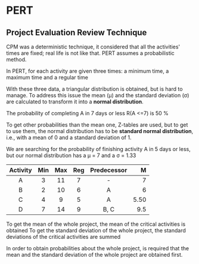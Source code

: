 # PERT
## Project Evaluation Review Technique

CPM was a deterministic technique, it considered that all the activities' times are fixed; real life is not like that.
PERT assumes a probabilistic method.

In PERT, for each activity are given three times: a minimum time, a maximum time and a regular time

With these three data, a triangular distribution is obtained, but is hard to manage. To address this issue the mean (μ) and the standard deviation (σ) are calculated to transform it into a **normal distribution**.

The probability of completing A in 7 days or less R(A <=7) is 50 %


To get other probabilities than the mean one, Z-tables are used, but to get to use them, the normal distribution has to be **standard normal distribution**, i.e., with a mean of 0 and a standard deviation of 1.

We are searching for the probability of finishing activity A in 5 days or less, but our normal distribution has a μ = 7 and a σ = 1.33


| Activity |  Min  |  Max  |  Reg  | Predecessor |    M |
| :------: | :---: | :---: | :---: | :---------: | ---: |
|    A     |   3   |  11   |   7   |      -      |    7 |
|    B     |   2   |  10   |   6   |      A      |    6 |
|    C     |   4   |   9   |   5   |      A      | 5.50 |
|    D     |   7   |  14   |   9   |    B, C     |  9.5 |

To get the mean of the whole project, the mean of the critical activities is obtained
To get the standard deviation of the whole project, the standard deviations of the critical activities are summed

In order to obtain probabilities about the whole project, is required that the mean and the standard deviation of the whole project are obtained first.
